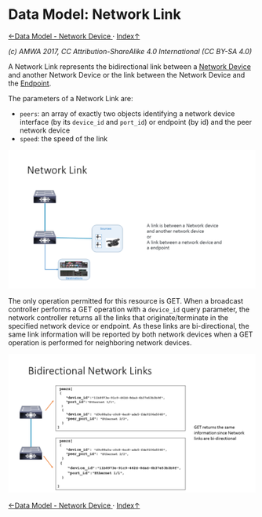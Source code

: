 # Data Model: Network Link
[←Data Model - Network Device ](3.3._Data_Model_-_Network_Device.md) · [ Index↑ ](..)

_(c) AMWA 2017, CC Attribution-ShareAlike 4.0 International (CC BY-SA 4.0)_

A Network Link represents the bidirectional link between a [Network Device](3.3._Data_Model_-_Network_Device.md) and another Network Device or the link between the Network Device and the [Endpoint](3.1._Data_Model_-_Endpoint.md).

The parameters of a Network Link are:

* `peers`: an array of exactly two objects identifying a network device interface (by its `device_id` and `port_id`) or endpoint (by id) and the peer network device
* `speed`: the speed of the link

![Class Diagram](images/Network-Link.png)

The only operation permitted for this resource is GET. When a broadcast controller performs a GET operation with a `device_id` query parameter, the network controller returns all the links that originate/terminate in the specified network device or endpoint.
As these links are bi-directional, the same link information will be reported by both network devices when a GET operation is performed for neighboring network devices.

![Class Diagram](images/Bidirectional-Links.png)

[←Data Model - Network Device ](3.3._Data_Model_-_Network_Device.md) · [ Index↑ ](..)
